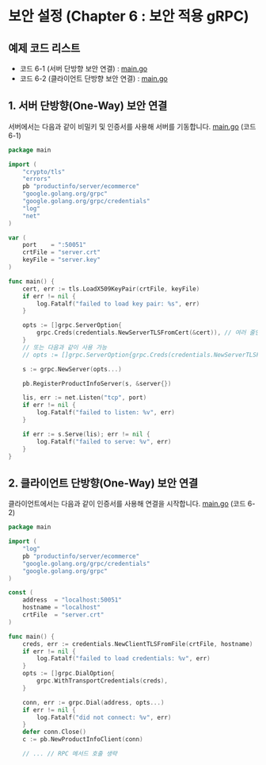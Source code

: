 # 보안 설정 (Chapter 6 : 보안 적용 gRPC)

## 예제 코드 리스트
- 코드 6-1 (서버 단방향 보안 연결) : [main.go](productinfo/server/main.go)
- 코드 6-2 (클라이언트 단방향 보안 연결) : [main.go](productinfo/client/main.go)

## 1. 서버 단방향(One-Way) 보안 연결
서버에서는 다음과 같이 비밀키 및 인증서를 사용해 서버를 기동합니다. [main.go](productinfo/server/main.go) (코드 6-1)
```go
package main

import (
	"crypto/tls"
	"errors"
    pb "productinfo/server/ecommerce"
    "google.golang.org/grpc"
	"google.golang.org/grpc/credentials"
	"log"
	"net"
)

var (
	port    = ":50051"
	crtFile = "server.crt"
	keyFile = "server.key"
)

func main() {
	cert, err := tls.LoadX509KeyPair(crtFile, keyFile)
	if err != nil {
		log.Fatalf("failed to load key pair: %s", err)
	}

	opts := []grpc.ServerOption{
		grpc.Creds(credentials.NewServerTLSFromCert(&cert)), // 여러 줄인 경우 "," 추가 필요
	}
	// 또는 다음과 같이 사용 가능
	// opts := []grpc.ServerOption{grpc.Creds(credentials.NewServerTLSFromCert(&cert))}

	s := grpc.NewServer(opts...)

	pb.RegisterProductInfoServer(s, &server{})

	lis, err := net.Listen("tcp", port)
	if err != nil {
		log.Fatalf("failed to listen: %v", err)
	}

	if err := s.Serve(lis); err != nil {
		log.Fatalf("failed to serve: %v", err)
	}
}
```

## 2. 클라이언트 단방향(One-Way) 보안 연결
클라이언트에서는 다음과 같이 인증서를 사용해 연결을 시작합니다. [main.go](productinfo/client/main.go) (코드 6-2)
```go
package main

import (
    "log"
    pb "productinfo/server/ecommerce"
    "google.golang.org/grpc/credentials"
    "google.golang.org/grpc"
)

const (
	address  = "localhost:50051"
	hostname = "localhost"
	crtFile  = "server.crt"
)

func main() {
	creds, err := credentials.NewClientTLSFromFile(crtFile, hostname)
	if err != nil {
		log.Fatalf("failed to load credentials: %v", err)
	}
	opts := []grpc.DialOption{
		grpc.WithTransportCredentials(creds),
	}

	conn, err := grpc.Dial(address, opts...)
	if err != nil {
		log.Fatalf("did not connect: %v", err)
	}
	defer conn.Close()
	c := pb.NewProductInfoClient(conn)

	// ... // RPC 메서드 호출 생략
```